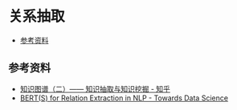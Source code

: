 关系抽取
===
<!--START_SECTION:badge-->
<!--END_SECTION:badge-->
<!--info
top: false
hidden: false
-->

<!-- TOC -->
- [参考资料](#参考资料)
<!-- TOC -->


## 参考资料
- [知识图谱（二）—— 知识抽取与知识挖掘 - 知乎](https://zhuanlan.zhihu.com/p/352513650)
- [BERT(S) for Relation Extraction in NLP - Towards Data Science](https://towardsdatascience.com/bert-s-for-relation-extraction-in-nlp-2c7c3ab487c4)